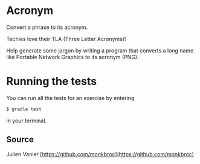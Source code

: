 # Acronym

Convert a phrase to its acronym.

Techies love their TLA (Three Letter Acronyms)!

Help generate some jargon by writing a program that converts a long name
like Portable Network Graphics to its acronym (PNG).

# Running the tests

You can run all the tests for an exercise by entering

```sh
$ gradle test
```

in your terminal.

## Source

Julien Vanier [https://github.com/monkbroc](https://github.com/monkbroc)
